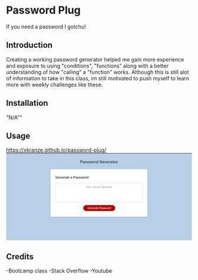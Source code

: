 # Password Plug
If you need a password I gotchu!

## Introduction

Creating a working password generator helped me gain more experience and exposure to using "conditions", "functions" along with a better understanding of how "calling" a "function" works.   Although this is still alot of information to take in this class, im still motivated to push myself to learn more with weekly challenges like these.

## Installation

"N/A""

## Usage
https://xkranze.github.io/password-plug/
 ![alt tag](./PWgenerator.jpg)

## Credits
-Bootcamp class
-Stack Overflow
-Youtube

